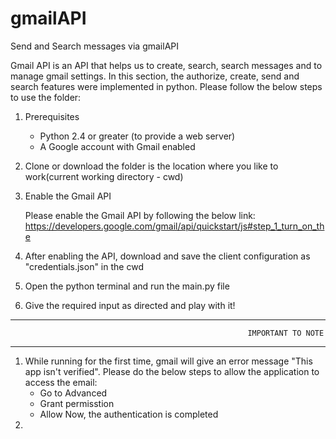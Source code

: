 # gmailAPI
Send and Search messages via gmailAPI


Gmail API is an API that helps us to create, search, search messages and to manage gmail settings. In this section, the authorize, create, send and search features were implemented in python. Please follow the below steps to use the folder:

1. Prerequisites

   * Python 2.4 or greater (to provide a web server)
   * A Google account with Gmail enabled

2. Clone or download the folder is the location where you like to work(current working directory - cwd)

3. Enable the Gmail API

    Please enable the Gmail API by following the below link:
    https://developers.google.com/gmail/api/quickstart/js#step_1_turn_on_the

4. After enabling the API, download and save the client configuration as "credentials.json" in the cwd

5. Open the python terminal and run the main.py file 

6. Give the required input as directed and play with it!


*******************************************************************************************************************************************
                                                         IMPORTANT TO NOTE
*******************************************************************************************************************************************
1. While running for the first time, gmail will give an error message "This app isn't verified". Please do the below steps to allow the application to access the email:
    * Go to Advanced
    * Grant permisstion
    * Allow 
  Now, the authentication is completed
2. 

